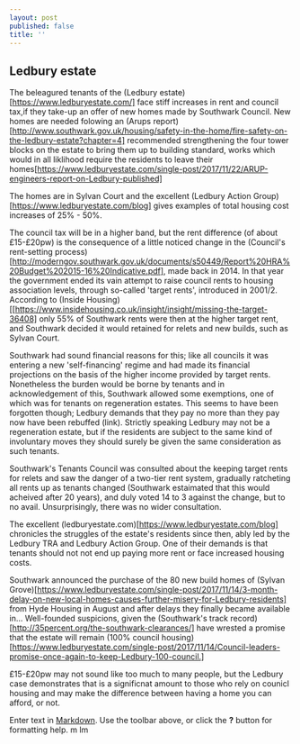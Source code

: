 ```yaml
---
layout: post
published: false
title: ''
---
```

## Ledbury estate

The beleagured tenants of the (Ledbury estate)[https://www.ledburyestate.com/] face stiff increases in rent and council tax,if they take-up an offer of new homes made by Southwark Council.  New homes are needed folowing an (Arups report)[http://www.southwark.gov.uk/housing/safety-in-the-home/fire-safety-on-the-ledbury-estate?chapter=4] recommended strengthening the four tower blocks on the estate to bring them up to building standard, works which would in all liklihood require the residents to leave their homes[https://www.ledburyestate.com/single-post/2017/11/22/ARUP-engineers-report-on-Ledbury-published]

The homes are in Sylvan Court and the excellent (Ledbury Action Group)[https://www.ledburyestate.com/blog] gives examples of total housing cost increases of 25% - 50%.

The council tax will be in a higher band, but the rent difference (of about £15-£20pw) is the consequence of a little noticed change in the (Council's rent-setting process)[http://moderngov.southwark.gov.uk/documents/s50449/Report%20HRA%20Budget%202015-16%20Indicative.pdf], made back in 2014.  In that year the government ended its vain attempt to raise council rents to housing association levels, through so-called 'target rents', introduced in 2001/2.  According to (Inside Housing)[[https://www.insidehousing.co.uk/insight/insight/missing-the-target-36408] only 55% of Southwark rents were then at the higher target rent, and Southwark decided it would retained for relets and new builds, such as Sylvan Court.

Southwark had sound financial reasons for this; like all councils it was entering a new 'self-financing' regime and had made its financial projections on the basis of the higher income provided by target rents.  Nonetheless the burden would be borne by tenants and in acknowledgement of this, Southwark allowed some exemptions, one of which was for tenants on regeneration estates.  This seems to have been forgotten though; Ledbury demands that they pay no more than they pay now have been rebuffed (link).  Strictly speaking Ledbury may not be a regeneration estate, but if the residents are subject to the same kind of involuntary moves they should surely be given the same consideration as such tenants.

Southwark's Tenants Council was consulted about the keeping target rents for relets and saw the danger of a two-tier rent system, gradually ratcheting all rents up as tenants changed (Southwark estaimated that this would acheived after 20 years), and duly voted 14 to 3 against the change, but to no avail.  Unsurprisingly, there was no wider consultation.




The excellent (ledburyestate.com)[https://www.ledburyestate.com/blog] chronicles the struggles of the estate's residents since then, ably led by the Ledbury TRA and Ledbury Action Group.  One of their demands is that tenants should not not end up paying more rent or face increased housing costs.
 
Southwark announced the purchase of the 80 new build homes of (Sylvan Grove)[https://www.ledburyestate.com/single-post/2017/11/14/3-month-delay-on-new-local-homes-causes-further-misery-for-Ledbury-residents] from Hyde Housing in August and after delays they finally became available in...
Well-founded suspicions, given the (Southwark's track record)[http://35percent.org/the-southwark-clearances/] have wrested a promise that the estate will remain (100% council housing)[https://www.ledburyestate.com/single-post/2017/11/14/Council-leaders-promise-once-again-to-keep-Ledbury-100-council.]


£15-£20pw may not sound like too much to many people, but the Ledbury case demonstrates that is a significnat amount to those who rely on counicl housing and may make the difference between having a home you can afford, or not.  


Enter text in [Markdown](http://daringfireball.net/projects/markdown/). Use the toolbar above, or click the **?** button for formatting help.
m  lm